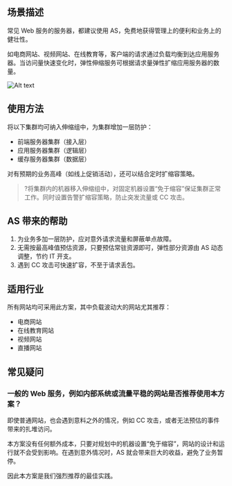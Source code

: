 ## 场景描述
常见 Web 服务的服务器，都建议使用 AS，免费地获得管理上的便利和业务上的健壮性。

如电商网站、视频网站、在线教育等，客户端的请求通过负载均衡到达应用服务器。当访问量快速变化时，弹性伸缩服务可根据请求量弹性扩缩应用服务器的数量。

![Alt text](https://mc.qcloudimg.com/static/img/ba977d67b59a73d6a137323b61d17ec4/01+%282%29.png)

## 使用方法
将以下集群均可纳入伸缩组中，为集群增加一层防护：

- 前端服务器集群（接入层）
- 应用服务器集群（逻辑层）
- 缓存服务器集群（数据层）

对有预期的业务高峰（如线上促销活动），还可以结合定时扩缩容策略。

>?将集群内的机器移入伸缩组中，对固定机器设置“免于缩容”保证集群正常工作。同时设置告警扩缩容策略，防止突发流量或 CC 攻击。

## AS 带来的帮助
1. 为业务多加一层防护，应对意外请求流量和屏蔽单点故障。
2. 无需按最高峰值预估资源，只要预估常驻资源即可，弹性部分资源由 AS 动态调整，节约 IT 开支。
3. 遇到 CC 攻击可快速扩容，不至于请求丢包。



## 适用行业

所有网站均可采用此方案，其中负载波动大的网站尤其推荐：

- 电商网站
- 在线教育网站
- 视频网站
- 直播网站


## 常见疑问
### 一般的 Web 服务，例如内部系统或流量平稳的网站是否推荐使用本方案？

即使普通网站，也会遇到意料之外的情况，例如 CC 攻击，或者无法预估的事件带来的扎堆访问。

本方案没有任何额外成本，只要对规划中的机器设置“免于缩容”，网站的设计和运行就不会受到影响。在遇到意外情况时，AS 就会带来巨大的收益，避免了业务暂停。

因此本方案是我们强烈推荐的最佳实践。
